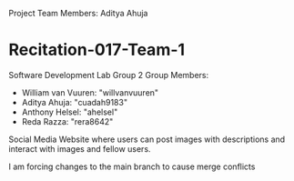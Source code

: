 Project Team Members:
Aditya Ahuja
# Recitation-017-Team-1
Software Development Lab Group 2
Group Members:
- William van Vuuren: "willvanvuuren"
- Aditya Ahuja: "cuadah9183"
- Anthony Helsel: "ahelsel"
- Reda Razza: "rera8642"

Social Media Website where users can post images with descriptions and interact with images and fellow users.

I am forcing changes to the main branch to cause merge conflicts